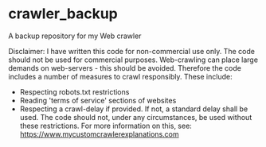 # crawler_backup
A backup repository for my Web crawler

Disclaimer:
I have written this code for non-commercial use only.
The code should not be used for commercial purposes.
Web-crawling can place large demands on web-servers - this should be avoided.
Therefore the code includes a number of measures to crawl responsibly.
These include:
- Respecting robots.txt restrictions
- Reading 'terms of service' sections of websites
- Respecting a crawl-delay if provided. If not, a standard delay shall be used.
The code should not, under any circumstances, be used without these restrictions.
For more information on this, see: https://www.mycustomcrawlerexplanations.com

